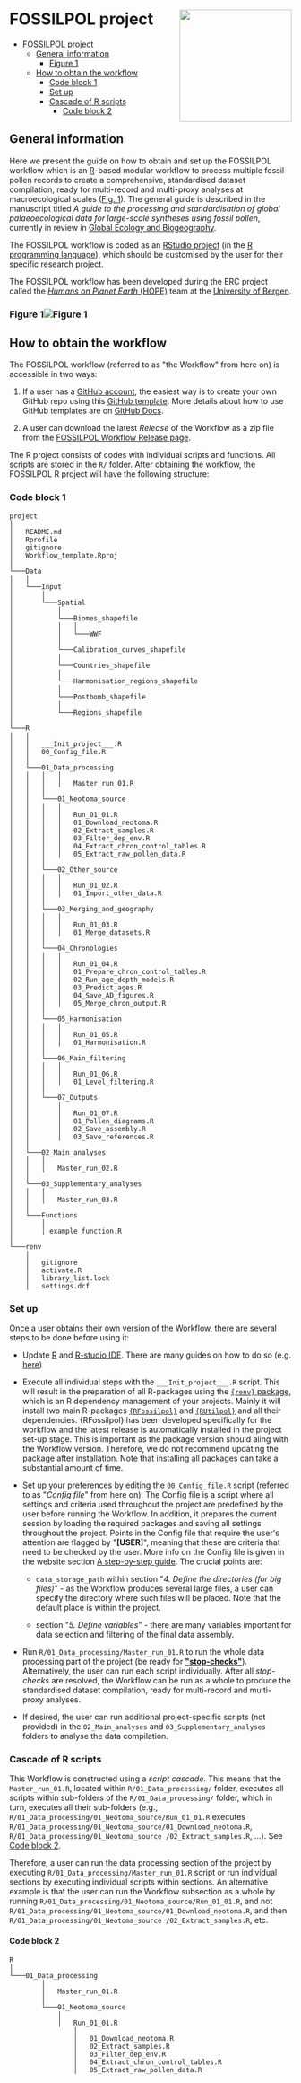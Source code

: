 # FOSSILPOL project<img src="figures/fossilpol_logo.png" align="right" width="200" />

- [FOSSILPOL project](#fossilpol-project)
  - [General information](#general-information)
    - [Figure 1](#figure-1)
  - [How to obtain the workflow](#how-to-obtain-the-workflow)
    - [Code block 1](#code-block-1)
    - [Set up](#set-up)
    - [Cascade of R scripts](#cascade-of-r-scripts)
      - [Code block 2](#code-block-2)

## General information

Here we present the guide on how to obtain and set up the FOSSILPOL workflow which is an [R](https://en.wikipedia.org/wiki/R_(programming_language))-based modular workflow to process multiple fossil pollen records to create a comprehensive, standardised dataset compilation, ready for multi-record and multi-proxy analyses at macroecological scales ([Fig. 1](#figure-1figure-1)). The general guide is described in the manuscript titled *A guide to the processing and standardisation of global palaeoecological data for large-scale syntheses using fossil pollen*, currently in review in [Global Ecology and Biogeography](https://onlinelibrary.wiley.com/journal/14668238).

The FOSSILPOL workflow is coded as an [RStudio project](https://support.posit.co/hc/en-us/articles/200526207-Using-RStudio-Projects) (in the [R programming language](https://en.wikipedia.org/wiki/R_(programming_language))), which should be customised by the user for their specific research project.

The FOSSILPOL workflow has been developed during the ERC project called the [*Humans on Planet Earth* (HOPE)](https://www.uib.no/en/rg/EECRG/107501/hope) team at the [University of Bergen](https://www.uib.no/en).

### Figure 1![Figure 1](figures/Workflow_MainText_Summary.png)

## How to obtain the workflow

The FOSSILPOL workflow (referred to as "the Workflow" from here on) is accessible in two ways:
  
  1. If a user has a [GitHub account](https://github.com/), the easiest way is to create your own GitHub repo using this [GitHub template](https://github.com/HOPE-UIB-BIO/FOSSILPOL-workflow). More details about how to use GitHub templates are on [GitHub Docs](https://docs.github.com/en/repositories/creating-and-managing-repositories/creating-a-repository-from-a-template).
  
  2. A user can download the latest *Release* of the Workflow as a zip file from the [FOSSILPOL Workflow Release page](https://github.com/HOPE-UIB-BIO/FOSSILPOL-workflow/releases).

The R project consists of codes with individual scripts and functions. All scripts are stored in the `R/` folder. After obtaining the workflow, the FOSSILPOL R project will have the following structure:

### Code block 1

```{r}
project
│
│   README.md
│   Rprofile
│   gitignore  
│   Workflow_template.Rproj
│
└───Data
│   │
│   └───Input
│       │
│       └───Spatial
│           │
│           └───Biomes_shapefile   
│           │   │
│           │   └───WWF
│           │
│           └───Calibration_curves_shapefile   
│           │
│           └───Countries_shapefile
│           │  
│           └───Harmonisation_regions_shapefile
│           │
│           └───Postbomb_shapefile
│           │
│           └───Regions_shapefile
│
└───R
│   │
│   │   ___Init_project___.R
│   │   00_Config_file.R
│   │
│   └───01_Data_processing
│   │   │   │
│   │   │   │   Master_run_01.R
│   │   │
│   │   └───01_Neotoma_source
│   │   │   │
│   │   │   │   Run_01_01.R
│   │   │   │   01_Download_neotoma.R
│   │   │   │   02_Extract_samples.R
│   │   │   │   03_Filter_dep_env.R
│   │   │   │   04_Extract_chron_control_tables.R
│   │   │   │   05_Extract_raw_pollen_data.R
│   │   │   
│   │   └───02_Other_source
│   │   │   │
│   │   │   │   Run_01_02.R
│   │   │   │   01_Import_other_data.R
│   │   │
│   │   └───03_Merging_and_geography
│   │   │   │
│   │   │   │   Run_01_03.R
│   │   │   │   01_Merge_datasets.R
│   │   │
│   │   └───04_Chronologies
│   │   │   │
│   │   │   │   Run_01_04.R
│   │   │   │   01_Prepare_chron_control_tables.R
│   │   │   │   02_Run_age_depth_models.R
│   │   │   │   03_Predict_ages.R
│   │   │   │   04_Save_AD_figures.R
│   │   │   │   05_Merge_chron_output.R
│   │   │
│   │   └───05_Harmonisation
│   │   │   │
│   │   │   │   Run_01_05.R
│   │   │   │   01_Harmonisation.R
│   │   │
│   │   └───06_Main_filtering
│   │   │   │
│   │   │   │   Run_01_06.R
│   │   │   │   01_Level_filtering.R
│   │   │
│   │   └───07_Outputs
│   │       │
│   │       │   Run_01_07.R
│   │       │   01_Pollen_diagrams.R
│   │       │   02_Save_assembly.R
│   │       │   03_Save_references.R
│   │
│   └───02_Main_analyses
│   │   │
│   │   │   Master_run_02.R
│   │
│   └───03_Supplementary_analyses
│   │   │
│   │   │   Master_run_03.R
│   │
│   └───Functions
│       │
│       │ example_function.R
│
└───renv
    │
    │   gitignore
    │   activate.R
    │   library_list.lock
    │   settings.dcf
```

### Set up

Once a user obtains their own version of the Workflow, there are several steps to be done before using it:

- Update [R](https://en.wikipedia.org/wiki/R_(programming_language)) and [R-studio IDE](https://posit.co/products/open-source/rstudio/). There are many guides on how to do so (e.g. [here](https://jennhuck.github.io/workshops/install_update_R.html))

- Execute all individual steps with the `___Init_project___.R` script. This will result in the preparation of all R-packages using the [`{renv}` package](https://rstudio.github.io/renv/articles/renv.html), which is an R dependency management of your projects. Mainly it will install two main R-packages [`{RFossilpol}`](https://github.com/HOPE-UIB-BIO/R-Fossilpol-package) and [`{RUtilpol}`](https://github.com/HOPE-UIB-BIO/R-Utilpol-package) and all their dependencies. {RFossilpol} has been developed specifically for the workflow and the latest release is automatically installed in the project set-up stage. This is important as the package version should aling with the Workflow version. Therefore, we do not recommend updating the package after installation. Note that installing all packages can take a substantial amount of time.

- Set up your preferences by editing the `00_Config_file.R` script (referred to as "*Config file*" from here on). The Config file is a script where all settings and criteria used throughout the project are predefined by the user before running the Workflow. In addition, it prepares the current session by loading the required packages and saving all settings throughout the project. Points in the Config file that require the user's attention are flagged by "**[USER]**", meaning that these are criteria that need to be checked by the user. More info on the Config file is given in the website section [A step-by-step guide](step_by_step_guide.html). The crucial points are:

  - `data_storage_path` within section "*4. Define the directories (for big files)*" - as the Workflow produces several large files, a user can specify the directory where such files will be placed. Note that the default place is within the project.

  - section "*5. Define variables*" - there are many variables important for data selection and filtering of the final data assembly.

- Run `R/01_Data_processing/Master_run_01.R` to run the whole data processing part of the project (be ready for [**"stop-checks"**](step_by_step_guide.html#data-stor)). Alternatively, the user can run each script individually. After all *stop-checks* are resolved, the Workflow can be run as a whole to produce the standardised dataset compilation, ready for multi-record and multi-proxy analyses.

- If desired, the user can run additional project-specific scripts (not provided) in the `02_Main_analyses` and `03_Supplementary_analyses` folders to analyse the data compilation.

### Cascade of R scripts

This Workflow is constructed using a *script cascade*. This means that the `Master_run_01.R`, located within `R/01_Data_processing/` folder, executes all scripts within sub-folders of the `R/01_Data_processing/`  folder, which in turn, executes all their sub-folders (e.g., `R/01_Data_processing/01_Neotoma_source/Run_01_01.R` executes `R/01_Data_processing/01_Neotoma_source/01_Download_neotoma.R`, `R/01_Data_processing/01_Neotoma_source /02_Extract_samples.R`, ...). See [Code block 2](#code-block-2).

Therefore, a user can run the data processing section of the project by executing `R/01_Data_processing/Master_run_01.R` script or run individual sections by executing individual scripts within sections. An alternative example is that the user can run the Workflow subsection as a whole by running `R/01_Data_processing/01_Neotoma_source/Run_01_01.R`, and not `R/01_Data_processing/01_Neotoma_source/01_Download_neotoma.R`,  and then `R/01_Data_processing/01_Neotoma_source /02_Extract_samples.R`, etc.

#### Code block 2

```{r}
R
│
└───01_Data_processing
        │
        │   Master_run_01.R
        │
        └───01_Neotoma_source
            │
            │   Run_01_01.R
                │
                │   01_Download_neotoma.R
                │   02_Extract_samples.R
                │   03_Filter_dep_env.R
                │   04_Extract_chron_control_tables.R
                │   05_Extract_raw_pollen_data.R

```
